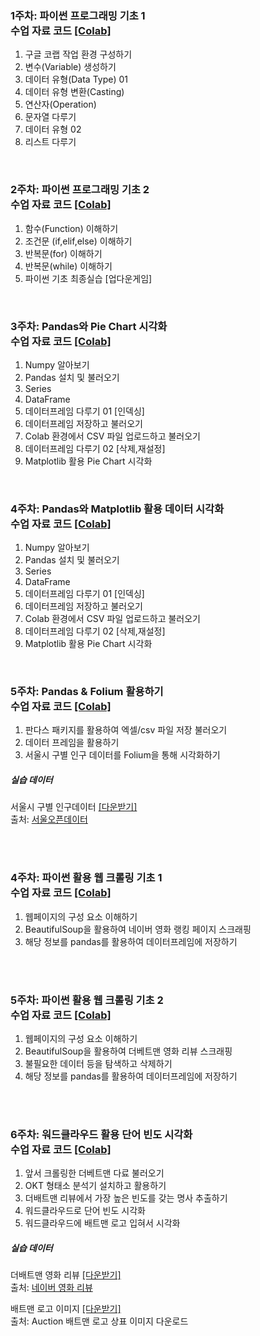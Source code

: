 
### 1주차: 파이썬 프로그래밍 기초 1 <br> 수업 자료 코드 [[Colab]](https://github.com/Hanbi-Kim/IntroToPython/blob/main/Python_Introduction_01.ipynb)
1. 구글 코랩 작업 환경 구성하기
2. 변수(Variable) 생성하기
3. 데이터 유형(Data Type) 01
4. 데이터 유형 변환(Casting)
5. 연산자(Operation)
6. 문자열 다루기
7. 데이터 유형 02
8. 리스트 다루기

<br>

### 2주차: 파이썬 프로그래밍 기초 2 <br> 수업 자료 코드 [[Colab]](https://github.com/Hanbi-Kim/IntroToPython/blob/main/Python_Introduction_02.ipynb)
1. 함수(Function) 이해하기
2. 조건문 (if,elif,else) 이해하기
3. 반복문(for) 이해하기 
4. 반복문(while) 이해하기
5. 파이썬 기초 최종실습 [업다운게임]

<br>

### 3주차: Pandas와 Pie Chart 시각화 <br> 수업 자료 코드 [[Colab]](https://github.com/Hanbi-Kim/IntroToPython/blob/main/Pandas%26PieChart.ipynb)
1. Numpy 알아보기
2. Pandas 설치 및 불러오기
3. Series
4. DataFrame
5. 데이터프레임 다루기 01 [인덱싱]
6. 데이터프레임 저장하고 불러오기
7. Colab 환경에서 CSV 파일 업로드하고 불러오기
8. 데이터프레임 다루기 02 [삭제,재설정]
9. Matplotlib 활용 Pie Chart 시각화

<br>

### 4주차: Pandas와 Matplotlib 활용 데이터 시각화 <br> 수업 자료 코드 [[Colab]](https://github.com/Hanbi-Kim/IntroToPython/blob/main/Pandas%26PieChart.ipynb)
1. Numpy 알아보기
2. Pandas 설치 및 불러오기
3. Series
4. DataFrame
5. 데이터프레임 다루기 01 [인덱싱]
6. 데이터프레임 저장하고 불러오기
7. Colab 환경에서 CSV 파일 업로드하고 불러오기
8. 데이터프레임 다루기 02 [삭제,재설정]
9. Matplotlib 활용 Pie Chart 시각화

<br>

### 5주차: Pandas & Folium 활용하기 <br> 수업 자료 코드 [[Colab]](https://github.com/Hanbi-Kim/IntroToPython/blob/main/Pandas%26Folium.ipynb)
1. 판다스 패키지를 활용하여 엑셀/csv 파일 저장 불러오기
2. 데이터 프레임을 활용하기
3. 서울시 구별 인구 데이터를 Folium을 통해 시각화하기<br>

##### 실습 데이터
서울시 구별 인구데이터 [[다운받기]](https://drive.google.com/drive/u/0/folders/1p07WBloykRusFSJ3UHATdsCN2DlfwBWr)<br/>
출처: [서울오픈데이터](https://data.seoul.go.kr/dataList/10718/S/2/datasetView.do)

<br><br>

### 4주차: 파이썬 활용 웹 크롤링 기초 1 <br> 수업 자료 코드 [[Colab]](https://github.com/Hanbi-Kim/IntroToPython/blob/main/WebCrawling_Introduction.ipynb)
1. 웹페이지의 구성 요소 이해하기
2. BeautifulSoup을 활용하여 네이버 영화 랭킹 페이지 스크래핑
3. 해당 정보를 pandas를 활용하여 데이터프레임에 저장하기<br>

<br><br>

### 5주차: 파이썬 활용 웹 크롤링 기초 2 <br> 수업 자료 코드 [[Colab]](https://github.com/Hanbi-Kim/IntroToPython/blob/main/WebCrawling_Introduction02.ipynb)
1. 웹페이지의 구성 요소 이해하기
2. BeautifulSoup을 활용하여 더베트맨 영화 리뷰 스크래핑
3. 불필요한 데이터 등을 탐색하고 삭제하기
4. 해당 정보를 pandas를 활용하여 데이터프레임에 저장하기<br>

<br><br>

### 6주차: 워드클라우드 활용 단어 빈도 시각화 <br> 수업 자료 코드 [[Colab]](https://github.com/Hanbi-Kim/IntroToPython/blob/main/WordCloud.ipynb)
1. 앞서 크롤링한 더베트맨 다료 불러오기
2. OKT 형태소 분석기 설치하고 활용하기
3. 더배트맨 리뷰에서 가장 높은 빈도를 갖는 명사 추출하기
4. 워드클라우드로 단어 빈도 시각화
5. 워드클라우드에 배트맨 로고 입혀서 시각화<br>

##### 실습 데이터
더배트맨 영화 리뷰 [[다운받기]](https://drive.google.com/drive/u/0/folders/1p07WBloykRusFSJ3UHATdsCN2DlfwBWr)<br/>
출처: [네이버 영화 리뷰](https://movie.naver.com/movie/point/af/list.naver?st=mcode&sword=154282&target=after&page=20)

배트맨 로고 이미지 [[다운받기]](https://drive.google.com/drive/u/0/folders/1p07WBloykRusFSJ3UHATdsCN2DlfwBWr) <br/>
출처: Auction 배트맨 로고 상표 이미지 다운로드

<br><br>
